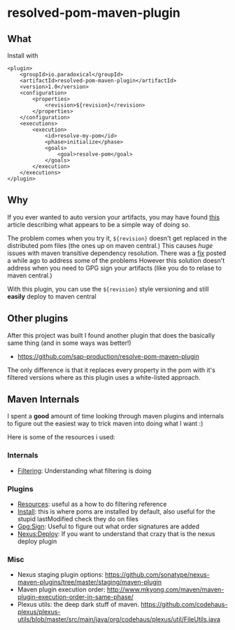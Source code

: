 # resolved-pom-maven-plugin

## What

Install with
```
<plugin>
    <groupId>io.paradoxical</groupId>
    <artifactId>resolved-pom-maven-plugin</artifactId>
    <version>1.0</version>
    <configuration>
        <properties>
            <revision>${revision}</revision>
        </properties>
    </configuration>
    <executions>
        <execution>
            <id>resolve-my-pom</id>
            <phase>initialize</phase>
            <goals>
                <goal>resolve-pom</goal>
            </goals>
        </execution>
    </executions>
</plugin>
```

## Why

If you ever wanted to auto version your artifacts,
you may have found [this][Release:DeadAndBurried] article describing what appears to be a simple way of doing so.

The problem comes when you try it, `${revision}` doesn't get replaced in the distributed pom files (the ones up on maven central.)
This causes _huge_ issues with maven transitive dependency resolution. There was a [fix][Release-Pom-Fix] posted a while ago to address some of the problems
However this solution doesn't address when you need to GPG sign your artifacts (like you do to relase to maven central.)

With this plugin, you can use the `${revision}` style versioning and still __easily__ deploy to maven central

[Release:DeadAndBurried]: https://axelfontaine.com/blog/dead-burried.html
[Release-Pom-Fix]: https://axelfontaine.com/blog/maven-releases-steroids-2.html

## Other plugins
After this project was built I found another plugin that does the basically same thing (and in some ways was better!)

- https://github.com/sap-production/resolve-pom-maven-plugin

The only difference is that it replaces every property in the pom with it's filtered versions
where as this plugin uses a white-listed approach.

## Maven Internals

I spent a __good__ amount of time looking through maven plugins and
internals to figure out the easiest way to trick maven into doing what I want :)

Here is some of the resources i used:

### Internals
-  [Filtering]: Understanding what filtering is doing

[Filtering]: https://github.com/finalist/Maven-Filtering/blob/master/src/main/java/org/apache/maven/shared/filtering/DefaultMavenFileFilter.java


### Plugins
- [Resources][Resources-Mojo]: useful as a how to do filtering reference
- [Install][Install-Mojo]: this is where poms are installed by default, also useful for the stupid lastModified check they do on files
- [Gpg:Sign][GpgSign-Mojo]: Useful to figure out what order signatures are added
- [Nexus:Deploy][Nexus:Deploy-Mojo]: If you want to understand that crazy that is the nexus deploy plugin

[Resources-Mojo]: https://github.com/apache/maven-plugins/blob/trunk/maven-resources-plugin/src/main/java/org/apache/maven/plugins/resources/ResourcesMojo.java
[Install-Mojo]: https://github.com/apache/maven-plugins/blob/trunk/maven-install-plugin/src/main/java/org/apache/maven/plugin/install/InstallMojo.java
[GpgSign-Mojo]: https://github.com/apache/maven-plugins/blob/trunk/maven-gpg-plugin/src/main/java/org/apache/maven/plugin/gpg/GpgSignAttachedMojo.java
[Nexus:Deploy-Mojo]: https://github.com/sonatype/nexus-maven-plugins/blob/master/staging/maven-plugin/src/main/java/org/sonatype/nexus/maven/staging/deploy/DeployMojo.java

### Misc

- Nexus staging plugin options: https://github.com/sonatype/nexus-maven-plugins/tree/master/staging/maven-plugin
- Maven plugin execution order: http://www.mkyong.com/maven/maven-plugin-execution-order-in-same-phase/
- Plexus utils: the deep dark stuff of maven. https://github.com/codehaus-plexus/plexus-utils/blob/master/src/main/java/org/codehaus/plexus/util/FileUtils.java

